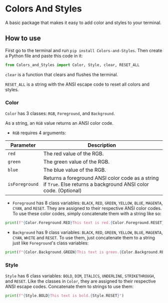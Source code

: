 # Colors And Styles

A basic package that makes it easy to add color and styles to your terminal.

## How to use
First go to the terminal and run `pip install Colors-and-Styles`. Then create a Python file and paste this code in it:

```python
from Colors_and_Styles import Color, Style, clear, RESET_ALL
```

`clear` is a function that clears and flushes the terminal.

`RESET_ALL` is a string with the ANSI escape code to reset all colors and styles.

### Color
`Color` has 3 classes: `RGB`, `Foreground`, and `Background`.

As a string, an `RGB` value returns an ANSI color code.

- `RGB` requires 4 arguments:

| Parameter      | Description                                                                                                       |
|----------------|-------------------------------------------------------------------------------------------------------------------|
| `red`          | The red value of the RGB.                                                                                         |
| `green`        | The green value of the RGB.                                                                                       |
| `blue`         | The blue value of the RGB.                                                                                        |
| `isForeground` | Returns a foreground ANSI color code as a string if `True`. Else returns a background ANSI color code. (Optional) |

- `Foreground` has 8 class variables: `BLACK`, `RED`, `GREEN`, `YELLOW`, `BLUE`, `MAGENTA`, `CYAN`, and `RESET`. They are assigned to their respective ANSI color codes. To use these color codes, simply concatenate them with a string like so:

```python
print(f"{Color.Foreground.RED}This text is red.{Color.Foreground.RESET}")
```

- `Background` has 9 class variables: `BLACK`, `RED`, `GREEN`, `YELLOW`, `BLUE`, `MAGENTA`, `CYAN`, `WHITE` and `RESET`. To use them, just concatenate them to a string just like `Foreground`'s class variables:

```python
print(f"{Color.Background.GREEN}This text is green.{Color.Background.RESET}")
```

### Style
`Style` has 6 class variables: `BOLD`, `DIM`, `ITALICS`, `UNDERLINE`, `STRIKETHROUGH`, and `RESET`. Like the classes in `Color`, they are assigned to their respective ANSI escape codes. Concatenate them to strings to use them:

```python
print(f"{Style.BOLD}This text is bold.{Style.RESET}")
```
